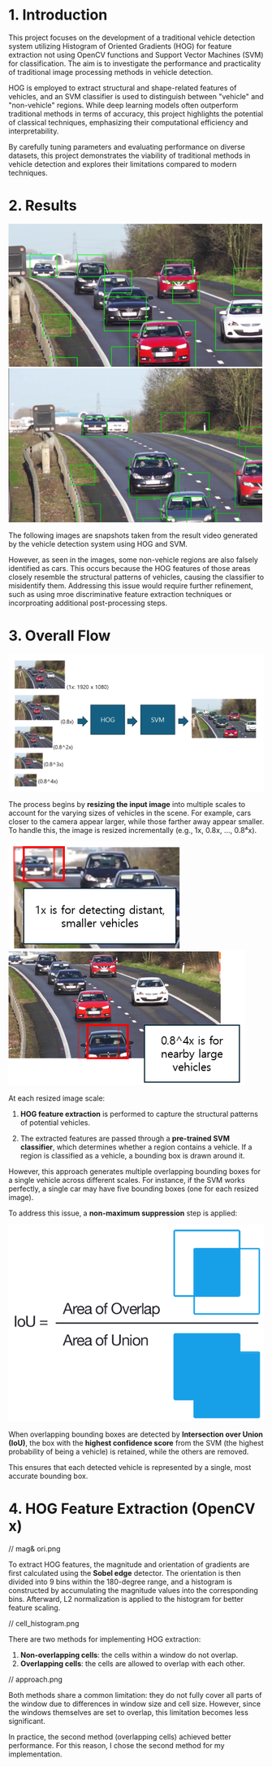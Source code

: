 # 1. Introduction


This project focuses on the development of a traditional vehicle detection system utilizing Histogram of Oriented Gradients (HOG) for feature extraction not using OpenCV functions and Support Vector Machines (SVM) for classification. The aim is to investigate the performance and practicality of traditional image processing methods in vehicle detection.

HOG is employed to extract structural and shape-related features of vehicles, and an SVM classifier is used to distinguish between "vehicle" and "non-vehicle" regions. While deep learning models often outperform traditional methods in terms of accuracy, this project highlights the potential of classical techniques, emphasizing their computational efficiency and interpretability.

By carefully tuning parameters and evaluating performance on diverse datasets, this project demonstrates the viability of traditional methods in vehicle detection and explores their limitations compared to modern techniques.


# 2. Results

![detected images](./img/HOG_SVM_1.png) 
![detected images](./img/HOG_SVM_2.png)

The following images are snapshots taken from the result video generated by the vehicle detection system using HOG and SVM.

However, as seen in the images, some non-vehicle regions are also falsely identified as cars. This occurs because the HOG features of those areas closely resemble the structural patterns of vehicles, causing the classifier to misidentify them. Addressing this issue would require further refinement, such as using mroe discriminative feature extraction techniques or incorproating additional post-processing steps.


# 3. Overall Flow

![overall process](./img/overall_process.png)

The process begins by **resizing the input image** into multiple scales to account for the varying sizes of vehicles in the scene. For example, cars closer to the camera appear larger, while those farther away appear smaller. To handle this, the image is resized incrementally (e.g., 1x, 0.8x, ..., 0.8⁴x).

![resized 1x](./img/resized_img(1x).png)
![resized 0.8^4x](./img/resized_img(0.8^4x).png)

At each resized image scale:

1. **HOG feature extraction** is performed to capture the structural patterns of potential vehicles.

2. The extracted features are passed through a **pre-trained SVM classifier**, which determines whether a region contains a vehicle. If a region is classified as a vehicle, a bounding box is drawn around it.


However, this approach generates multiple overlapping bounding boxes for a single vehicle across different scales. For instance, if the SVM works perfectly, a single car may have five bounding boxes (one for each resized image).

To address this issue, a **non-maximum suppression** step is applied:

![iou](./img/iou.png)

When overlapping bounding boxes are detected by **Intersection over Union (IoU)**, the box with the **highest confidence score** from the SVM (the highest probability of being a vehicle) is retained, while the others are removed.

This ensures that each detected vehicle is represented by a single, most accurate bounding box.


# 4. HOG Feature Extraction (OpenCV x)
// mag& ori.png

To extract HOG features, the magnitude and orientation of gradients are first calculated using the **Sobel edge** detector. The orientation is then divided into 9 bins within the 180-degree range, and a histogram is constructed by accumulating the magnitude values into the corresponding bins. Afterward, L2 normalization is applied to the histogram for better feature scaling.

// cell_histogram.png

There are two methods for implementing HOG extraction:

1. **Non-overlapping cells**: the cells within a window do not overlap.
2. **Overlapping cells**: the cells are allowed to overlap with each other.

// approach.png

Both methods share a common limitation: they do not fully cover all parts of the window due to differences in window size and cell size. However, since the windows themselves are set to overlap, this limitation becomes less significant.

In practice, the second method (overlapping cells) achieved better performance. For this reason, I chose the second method for my implementation.
